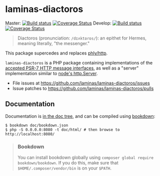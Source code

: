 # laminas-diactoros

Master:
[![Build status][Master image]][Master]
[![Coverage Status][Master coverage image]][Master coverage]
Develop:
[![Build status][Develop image]][Develop]
[![Coverage Status][Develop coverage image]][Develop coverage]

> Diactoros (pronunciation: `/dɪʌktɒrɒs/`): an epithet for Hermes, meaning literally, "the messenger."

This package supercedes and replaces [phly/http](https://github.com/phly/http).

`laminas-diactoros` is a PHP package containing implementations of the [accepted PSR-7 HTTP message interfaces](https://github.com/php-fig/fig-standards/blob/master/accepted/PSR-7-http-message.md), as well as a "server" implementation similar to [node's http.Server](http://nodejs.org/api/http.html).

* File issues at https://github.com/laminas/laminas-diactoros/issues
* Issue patches to https://github.com/laminas/laminas-diactoros/pulls

## Documentation

Documentation is [in the doc tree](doc/), and can be compiled using [bookdown](http://bookdown.io):

```console
$ bookdown doc/bookdown.json
$ php -S 0.0.0.0:8080 -t doc/html/ # then browse to http://localhost:8080/
```

> ### Bookdown
>
> You can install bookdown globally using `composer global require bookdown/bookdown`. If you do
> this, make sure that `$HOME/.composer/vendor/bin` is on your `$PATH`.

  [Master]: https://travis-ci.org/laminas/laminas-diactoros
  [Master image]: https://travis-ci.org/laminas/laminas-diactoros.svg?branch=master
  [Master coverage image]: https://img.shields.io/coveralls/laminas/laminas-diactoros/master.svg
  [Master coverage]: https://coveralls.io/r/laminas/laminas-diactoros?branch=master
  [Develop]: https://github.com/laminas/laminas-diactoros/tree/develop
  [Develop image]:  https://travis-ci.org/laminas/laminas-diactoros.svg?branch=develop
  [Develop coverage image]: https://coveralls.io/repos/laminas/laminas-diactoros/badge.svg?branch=develop
  [Develop coverage]: https://coveralls.io/r/laminas/laminas-diactoros?branch=develop
